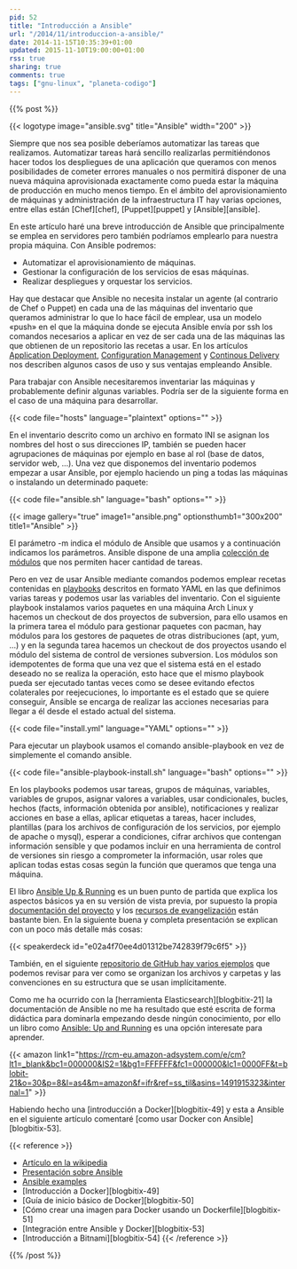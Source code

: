 ```yaml
---
pid: 52
title: "Introducción a Ansible"
url: "/2014/11/introduccion-a-ansible/"
date: 2014-11-15T10:35:39+01:00
updated: 2015-11-10T19:00:00+01:00
rss: true
sharing: true
comments: true
tags: ["gnu-linux", "planeta-codigo"]
---
```


{{% post %}}

{{< logotype image="ansible.svg" title="Ansible" width="200" >}}

Siempre que nos sea posible deberíamos automatizar las tareas que realizamos. Automatizar tareas hará sencillo realizarlas permitiéndonos hacer todos los despliegues de una aplicación que queramos con menos posibilidades de cometer errores manuales o nos permitirá disponer de una nueva máquina aprovisionada exactamente como pueda estar la máquina de producción en mucho menos tiempo. En el ámbito del aprovisionamiento de máquinas y administración de la infraestructura IT hay varias opciones, entre ellas están [Chef][chef], [Puppet][puppet] y [Ansible][ansible].

En este artículo haré una breve introducción de Ansible que principalmente se emplea en servidores pero también podríamos emplearlo para nuestra propia máquina. Con Ansible podremos:

* Automatizar el aprovisionamiento de máquinas.
* Gestionar la configuración de los servicios de esas máquinas.
* Realizar despliegues y orquestar los servicios.

Hay que destacar que Ansible no necesita instalar un agente (al contrario de Chef o Puppet) en cada una de las máquinas del inventario que queramos administrar lo que lo hace fácil de emplear, usa un modelo «push» en el que la máquina donde se ejecuta Ansible envía por ssh los comandos necesarios a aplicar en vez de ser cada una de las máquinas las que obtienen de un repositorio las recetas a usar. En los artículos [Application Deployment](https://www.ansible.com/application-deployment), [Configuration Management](https://www.ansible.com/configuration-management) y [Continous Delivery](https://www.ansible.com/continuous-delivery) nos describen algunos casos de uso y sus ventajas empleando Ansible.

Para trabajar con Ansible necesitaremos inventariar las máquinas y probablemente definir algunas variables. Podría ser de la siguiente forma en el caso de una máquina para desarrollar.

{{< code file="hosts" language="plaintext" options="" >}}

En el inventario descrito como un archivo en formato INI se asignan los nombres del host o sus direcciones IP, también se pueden hacer agrupaciones de máquinas por ejemplo en base al rol (base de datos, servidor web, ...). Una vez que disponemos del inventario podemos empezar a usar Ansible, por ejemplo haciendo un ping a todas las máquinas o instalando un determinado paquete:

{{< code file="ansible.sh" language="bash" options="" >}}

{{< image
    gallery="true"
    image1="ansible.png" optionsthumb1="300x200" title1="Ansible" >}}

El parámetro -m indica el módulo de Ansible que usamos y a continuación indicamos los parámetros. Ansible dispone de una amplia [colección de módulos](http://docs.ansible.com/list_of_all_modules.html) que nos permiten hacer cantidad de tareas.

Pero en vez de usar Ansible mediante comandos podemos emplear recetas contenidas en [playbooks](http://docs.ansible.com/playbooks.html) descritos en formato YAML en las que definimos varias tareas y podemos usar las variables del inventario. Con el siguiente playbook instalamos varios paquetes en una máquina Arch Linux y hacemos un checkout de dos proyectos de subversion, para ello usamos en la primera tarea el módulo para gestionar paquetes con pacman, hay módulos para los gestores de paquetes de otras distribuciones (apt, yum, ...) y en la segunda tarea hacemos un checkout de dos proyectos usando el módulo del sistema de control de versiones subversion. Los módulos son idempotentes de forma que una vez que el sistema está en el estado deseado no se realiza la operación, esto hace que el mismo playbook pueda ser ejecutado tantas veces como se desee evitando efectos colaterales por reejecuciones, lo importante es el estado que se quiere conseguir, Ansible se encarga de realizar las acciones necesarias para llegar a él desde el estado actual del sistema.

{{< code file="install.yml" language="YAML" options="" >}}

Para ejecutar un playbook usamos el comando ansible-playbook en vez de simplemente el comando ansible.

{{< code file="ansible-playbook-install.sh" language="bash" options="" >}}

En los playbooks podemos usar tareas, grupos de máquinas, variables, variables de grupos, asignar valores a variables, usar condicionales, bucles, hechos (facts, información obtenida por ansible), notificaciones y realizar acciones en base a ellas, aplicar etiquetas a tareas, hacer includes, plantillas (para los archivos de configuración de los servicios, por ejemplo de apache o mysql), esperar a condiciones, cifrar archivos que contengan información sensible y que podamos incluir en una herramienta de control de versiones sin riesgo a comprometer la información, usar roles que aplican todas estas cosas según la función que queramos que tenga una máquina.

El libro [Ansible Up & Running](https://www.ansible.com/ansible-book) es un buen punto de partida que explica los aspectos básicos ya en su versión de vista previa, por supuesto la propia [documentación del proyecto](http://docs.ansible.com/index.html) y los [recursos de evangelización](https://www.ansible.com/resources) están bastante bien. En la siguiente buena y completa presentación se explican con un poco más detalle más cosas:

{{< speakerdeck id="e02a4f70ee4d01312be742839f79c6f5" >}}

También, en el siguiente [repositorio de GitHub hay varios ejemplos](https://github.com/ansible/ansible-examples) que podemos revisar para ver como se organizan los archivos y carpetas y las convenciones en su estructura que se usan implícitamente.

Como me ha ocurrido con la [herramienta Elasticsearch][blogbitix-21] la documentación de Ansible no me ha resultado que esté escrita de forma didáctica para dominarla empezando desde ningún conocimiento, por ello un libro como [Ansible: Up and Running](https://amzn.to/37D5mIC) es una opción interesate para aprender.

{{< amazon
    link1="https://rcm-eu.amazon-adsystem.com/e/cm?lt1=_blank&bc1=000000&IS2=1&bg1=FFFFFF&fc1=000000&lc1=0000FF&t=blobit-21&o=30&p=8&l=as4&m=amazon&f=ifr&ref=ss_til&asins=1491915323&internal=1" >}}

Habiendo hecho una [introducción a Docker][blogbitix-49] y esta a Ansible en el siguiente artículo comentaré [como usar Docker con Ansible][blogbitix-53].

{{< reference >}}
* [Artículo en la wikipedia](https://en.wikipedia.org/wiki/Ansible_%28software%29)
* [Presentación sobre Ansible](https://speakerdeck.com/slok/ansible-all-the-things)
* [Ansible examples](https://github.com/ansible/ansible-examples)
* [Introducción a Docker][blogbitix-49]
* [Guía de inicio básico de Docker][blogbitix-50]
* [Cómo crear una imagen para Docker usando un Dockerfile][blogbitix-51]
* [Integración entre Ansible y Docker][blogbitix-53]
* [Introducción a Bitnami][blogbitix-54]
{{< /reference >}}

{{% /post %}}
